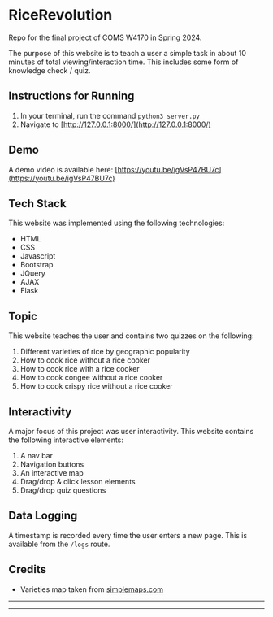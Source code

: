 # RiceRevolution
Repo for the final project of COMS W4170 in Spring 2024.

The purpose of this website is to teach a user a simple task in about 10 minutes of total viewing/interaction time. This includes some form of knowledge check / quiz.

## Instructions for Running
1. In your terminal, run the command `python3 server.py`
2. Navigate to [http://127.0.0.1:8000/](http://127.0.0.1:8000/)

## Demo
A demo video is available here: [https://youtu.be/igVsP47BU7c](https://youtu.be/igVsP47BU7c)

## Tech Stack

This website was implemented using the following technologies:
* HTML
* CSS
* Javascript
* Bootstrap
* JQuery
* AJAX
* Flask

## Topic

This website teaches the user and contains two quizzes on the following:
1. Different varieties of rice by geographic popularity
2. How to cook rice without a rice cooker
3. How to cook rice with a rice cooker
4. How to cook congee without a rice cooker
5. How to cook crispy rice without a rice cooker

## Interactivity

A major focus of this project was user interactivity. This website contains the following interactive elements:
1. A nav bar
2. Navigation buttons
3. An interactive map
4. Drag/drop & click lesson elements
5. Drag/drop quiz questions

## Data Logging

A timestamp is recorded every time the user enters a new page. This is available from the `/logs` route.

## Credits
* Varieties map taken from [simplemaps.com](https://simplemaps.com/resources/free-continent-map)


----
----
